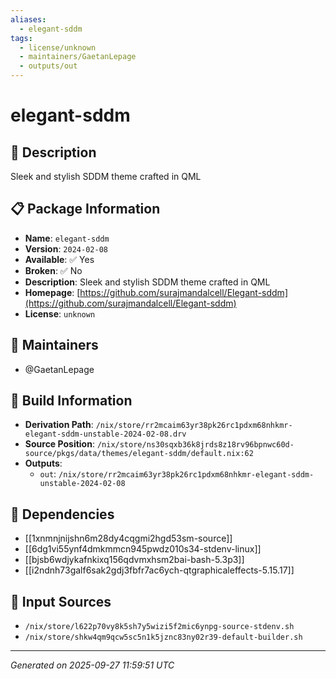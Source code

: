 ```yaml
---
aliases:
  - elegant-sddm
tags:
  - license/unknown
  - maintainers/GaetanLepage
  - outputs/out
---
```


# elegant-sddm

## 📝 Description

Sleek and stylish SDDM theme crafted in QML

## 📋 Package Information

- **Name**: `elegant-sddm`
- **Version**: `2024-02-08`
- **Available**: ✅ Yes
- **Broken**: ✅ No
- **Description**: Sleek and stylish SDDM theme crafted in QML
- **Homepage**: [https://github.com/surajmandalcell/Elegant-sddm](https://github.com/surajmandalcell/Elegant-sddm)
- **License**: `unknown`
## 👥 Maintainers

- @GaetanLepage


## 🔧 Build Information

- **Derivation Path**: `/nix/store/rr2mcaim63yr38pk26rc1pdxm68nhkmr-elegant-sddm-unstable-2024-02-08.drv`
- **Source Position**: `/nix/store/ns30sqxb36k8jrds8z18rv96bpnwc60d-source/pkgs/data/themes/elegant-sddm/default.nix:62`
- **Outputs**:
  - `out`:  `/nix/store/rr2mcaim63yr38pk26rc1pdxm68nhkmr-elegant-sddm-unstable-2024-02-08`

## 🔗 Dependencies

- [[1xnmnjnijshn6m28dy4cqgmi2hgd53sm-source]]
- [[6dg1vi55ynf4dmkmmcn945pwdz010s34-stdenv-linux]]
- [[bjsb6wdjykafnkixq156qdvmxhsm2bai-bash-5.3p3]]
- [[i2ndnh73galf6sak2gdj3fbfr7ac6ych-qtgraphicaleffects-5.15.17]]

## 📁 Input Sources

- `/nix/store/l622p70vy8k5sh7y5wizi5f2mic6ynpg-source-stdenv.sh`
- `/nix/store/shkw4qm9qcw5sc5n1k5jznc83ny02r39-default-builder.sh`

---
*Generated on 2025-09-27 11:59:51 UTC*
